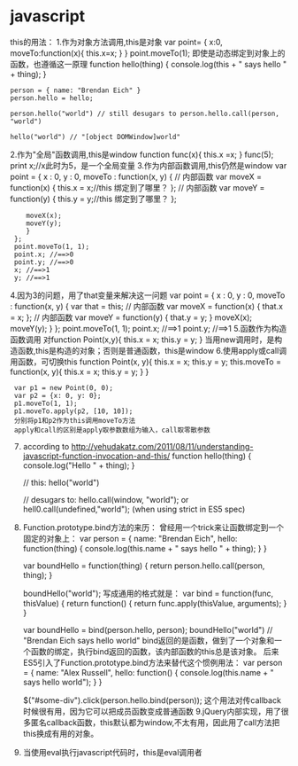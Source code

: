 javascript
========
this的用法：
1.作为对象方法调用,this是对象
	var point= {
		x:0,
		moveTo:function(x){
			this.x=x;
		}
	}
	point.moveTo(1);
	即使是动态绑定到对象上的函数，也遵循这一原理
	function hello(thing) {
	  console.log(this + " says hello " + thing);
	}
	 
	person = { name: "Brendan Eich" }
	person.hello = hello;
	 
	person.hello("world") // still desugars to person.hello.call(person, "world")
	 
	hello("world") // "[object DOMWindow]world"
2.作为"全局"函数调用,this是window
	function func(x){
		this.x =x;
	}
	func(5);
	print x;//x此时为5，是一个全局变量
3.作为内部函数调用,this仍然是window
	var point = { 
	 x : 0, 
	 y : 0, 
	 moveTo : function(x, y) { 
	     // 内部函数
	     var moveX = function(x) { 
	     this.x = x;//this 绑定到了哪里？
	    }; 
	    // 内部函数
	    var moveY = function(y) { 
	    this.y = y;//this 绑定到了哪里？
	    }; 

	    moveX(x); 
	    moveY(y); 
	    } 
	 }; 
	 point.moveTo(1, 1); 
	 point.x; //==>0 
	 point.y; //==>0 
	 x; //==>1 
	 y; //==>1
4.因为3的问题，用了that变量来解决这一问题
	var point = { 
	 x : 0, 
	 y : 0, 
	 moveTo : function(x, y) { 
	      var that = this; 
	     // 内部函数
	     var moveX = function(x) { 
	     that.x = x; 
	     }; 
	     // 内部函数
	     var moveY = function(y) { 
	     that.y = y; 
	     } 
	     moveX(x); 
	     moveY(y); 
	     } 
	 }; 
	 point.moveTo(1, 1); 
	 point.x; //==>1 
	 point.y; //==>1
5.函数作为构造函数调用
	对function Point(x,y){
		this.x = x;
		this.y = y;
	}
	当用new调用时，是构造函数,this是构造的对象；否则是普通函数，this是window
6.使用apply或call调用函数，可切换this
	function Point(x, y){ 
	    this.x = x; 
	    this.y = y; 
	    this.moveTo = function(x, y){ 
	        this.x = x; 
	        this.y = y; 
	    } 
	 } 

	 var p1 = new Point(0, 0); 
	 var p2 = {x: 0, y: 0}; 
	 p1.moveTo(1, 1); 
	 p1.moveTo.apply(p2, [10, 10]);
	 分别将p1和p2作为this调用moveTo方法
	 apply和call的区别是apply取参数数组为输入，call取零散参数
7. according to http://yehudakatz.com/2011/08/11/understanding-javascript-function-invocation-and-this/
	function hello(thing) {
	  console.log("Hello " + thing);
	}
	 
	// this:
	hello("world")
	 
	// desugars to:
	hello.call(window, "world");
	or 
	hell0.call(undefined,"world"); (when using strict in ES5 spec)
8. Function.prototype.bind方法的来历：
	曾经用一个trick来让函数绑定到一个固定的对象上：
	var person = {
	  name: "Brendan Eich",
	  hello: function(thing) {
	    console.log(this.name + " says hello " + thing);
	  }
	}
	 
	var boundHello = function(thing) { return person.hello.call(person, thing); }
	 
	boundHello("world");
	写成通用的格式就是：
	var bind = function(func, thisValue) {
	  return function() {
	    return func.apply(thisValue, arguments);
	  }
	}
	 
	var boundHello = bind(person.hello, person);
	boundHello("world") // "Brendan Eich says hello world"
	bind返回的是函数，做到了一个对象和一个函数的绑定，执行bind返回的函数，该内部函数的this总是该对象。
	后来ES5引入了Function.prototype.bind方法来替代这个惯例用法：
	var person = {
	  name: "Alex Russell",
	  hello: function() { console.log(this.name + " says hello world"); }
	}
	 
	$("#some-div").click(person.hello.bind(person));
	这个用法对传callback时候很有用，因为它可以把成员函数变成普通函数
9.jQuery内部实现，用了很多匿名callback函数，this默认都为window,不太有用，因此用了call方法把this换成有用的对象。
10. 当使用eval执行javascript代码时，this是eval调用者

